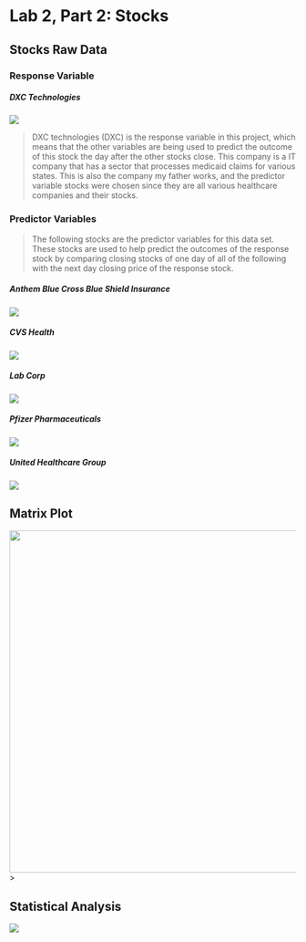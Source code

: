 # Lab 2, Part 2: Stocks

## Stocks Raw Data
### Response Variable
##### DXC Technologies 
![](dxc.png)
> DXC technologies (DXC) is the response variable in this project, which means that the other variables are being used to predict the outcome of this stock the day after the other stocks close. This company is a IT company that has a sector that processes medicaid claims for various states. This is also the company my father works, and the predictor variable stocks were chosen since they are all various healthcare companies and their stocks.

### Predictor Variables
> The following stocks are the predictor variables for this data set. These stocks are used to help predict the outcomes of the response stock by comparing closing stocks of one day of all of the following with the next day closing price of the response stock.

##### Anthem Blue Cross Blue Shield Insurance 
![](antm.png)

##### CVS Health
![](cvs.png)

##### Lab Corp 
![](lh.png)

##### Pfizer Pharmaceuticals 
![](pfe.png) 

##### United Healthcare Group
![](unh.png)

## Matrix Plot
<img src="matrixplot.png" width="700" height="600" /> 
> 

## Statistical Analysis
![](stockstat.png)
> 
